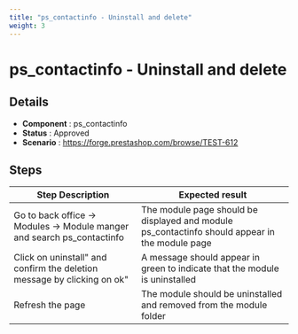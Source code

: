 ```yaml
---
title: "ps_contactinfo - Uninstall and delete"
weight: 3
---
```


# ps_contactinfo - Uninstall and delete
## Details
* **Component** : ps_contactinfo
* **Status** : Approved
* **Scenario** : https://forge.prestashop.com/browse/TEST-612

## Steps
| Step Description | Expected result |
| ----- | ----- |
| Go to back office -> Modules -> Module manger and search ps_contactinfo | The module page should be displayed and module ps_contactinfo should appear in the module page |
| Click on uninstall" and confirm the deletion message by clicking on ok" | A message should appear in green to indicate that the module is uninstalled |
| Refresh the page | The module should be uninstalled and removed from the module folder |
